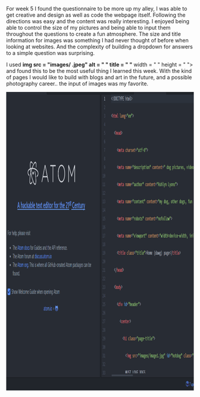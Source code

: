 For week 5 I found the questionnaire to be more up my alley, I was able to get creative and design as well as code the webpage itself. Following the directions was easy and the content was really interesting. I enjoyed being able to control the size of my pictures and being able to input them throughout the questions to create a fun atmosphere. The size and title information for images was something I had never thought of before when looking at websites.  And the complexity of building a dropdown for answers to a simple question was surprising.

I used **img src = "images/    .jpeg" alt = "  " title = " "** width = "  " height = "  "> and found this to be the most useful thing I learned this week. With the kind of pages I would like to build with blogs and art in the future, and a possible photography career.. the input of images was my favorite.

<img src = "images/HW5 screenshot.jpg" alt = "screenshot" title = "screenshot" width = "800" height = "800">

